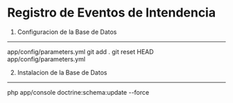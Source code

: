 Registro de Eventos de Intendencia
========================

1) Configuracion de la Base de Datos
----------------------------------

app/config/parameters.yml
git add .
git reset HEAD app/config/parameters.yml 

2) Instalacion de la Base de Datos
----------------------------------

php app/console doctrine:schema:update --force
 

